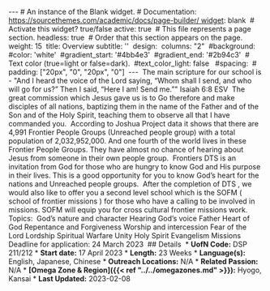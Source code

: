 --- # An instance of the Blank widget. # Documentation: https://sourcethemes.com/academic/docs/page-builder/ widget: blank  # Activate this widget? true/false active: true  # This file represents a page section. headless: true  # Order that this section appears on the page. weight: 15  title: Overview subtitle: ''  design:   columns: "2"   #background:     #color: 'white'     #gradient_start: '#4bb4e3'     #gradient_end: '#2b94c3'     # Text color (true=light or false=dark).     #text_color_light: false    #spacing:   #  padding: ["20px", "0", "20px", "0"]  ---  The main scripture for our school is - "And I heard the voice of the Lord saying, “Whom shall I send, and who will go for us?” Then I said, “Here I am! Send me.”" Isaiah 6:8 ESV  The great commission which Jesus gave us is to Go therefore and make disciples of all nations, baptizing them in the name of the Father and of the Son and of the Holy Spirit, teaching them to observe all that I have commanded you.  According to Joshua Project data it shows that there are 4,991 Frontier People Groups (Unreached people group) with a total population of 2,032,952,000. And one fourth of the world lives in these Frontier People Groups. They have almost no chance of hearing about Jesus from someone in their own people group.  Frontiers DTS is an invitation from God for those who are hungry to know God and His purpose in their lives. This is a good opportunity for you to know God’s heart for the nations and Unreached people groups.  After the completion of DTS , we would also like to offer you a second level school which is the SOFM ( school of frontier missions ) for those who have a calling to be involved in missions. SOFM will equip you for cross cultural frontier missions work.  Topics:  God’s nature and character Hearing God’s voice Father Heart of God Repentance and Forgiveness Worship and intercession Fear of the Lord Lordship Spiritual Warfare Unity Holy Spirit Evangelism Missions  Deadline for application: 24 March 2023  ## Details  * **UofN Code:** DSP 211/212 * **Start date:** 17 April 2023 * **Length:** 23 Weeks * **Language(s):** English, Japanese, Chinese * **Outreach Locations:** N/A * **Related Passion:** N/A * **[Omega Zone & Region]({{< ref "../../omegazones.md" >}}):** Hyogo, Kansai * **Last Updated:** 2023-02-08 